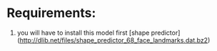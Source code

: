 # Requirements:

1. you will have to install this model first [shape predictor] (http://dlib.net/files/shape_predictor_68_face_landmarks.dat.bz2) 
